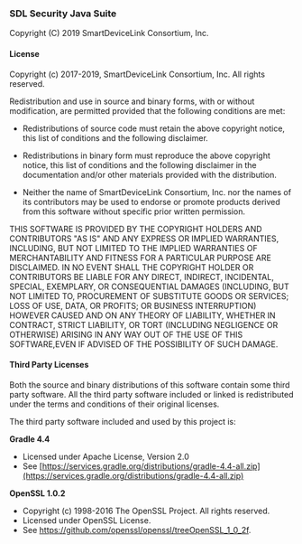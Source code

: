 ### SDL Security Java Suite
Copyright (C) 2019 SmartDeviceLink Consortium, Inc.

#### License
Copyright (c) 2017-2019, SmartDeviceLink Consortium, Inc.
All rights reserved.

Redistribution and use in source and binary forms, with or without
modification, are permitted provided that the following conditions are met:

* Redistributions of source code must retain the above copyright notice, this list of conditions and the following disclaimer.

* Redistributions in binary form must reproduce the above copyright notice, this list of conditions and the following disclaimer in the documentation and/or other materials provided with the distribution.

* Neither the name of SmartDeviceLink Consortium, Inc. nor the names of its contributors may be used to endorse or promote products derived from this software without specific prior written permission.

THIS SOFTWARE IS PROVIDED BY THE COPYRIGHT HOLDERS AND CONTRIBUTORS "AS IS" AND ANY EXPRESS OR IMPLIED WARRANTIES, INCLUDING, BUT NOT LIMITED TO THE IMPLIED WARRANTIES OF MERCHANTABILITY AND FITNESS FOR A PARTICULAR PURPOSE ARE DISCLAIMED. IN NO EVENT SHALL THE COPYRIGHT HOLDER OR CONTRIBUTORS BE LIABLE FOR ANY DIRECT, INDIRECT, INCIDENTAL, SPECIAL, EXEMPLARY, OR CONSEQUENTIAL DAMAGES (INCLUDING, BUT NOT LIMITED TO, PROCUREMENT OF SUBSTITUTE GOODS OR SERVICES; LOSS OF USE, DATA, OR PROFITS; OR BUSINESS INTERRUPTION) HOWEVER CAUSED AND ON ANY THEORY OF LIABILITY, WHETHER IN CONTRACT, STRICT LIABILITY, OR TORT (INCLUDING NEGLIGENCE OR OTHERWISE) ARISING IN ANY WAY OUT OF THE USE OF THIS SOFTWARE,EVEN IF ADVISED OF THE POSSIBILITY OF SUCH DAMAGE.

#### Third Party Licenses

Both the source and binary distributions of this software contain
some third party software. All the third party software included
or linked is redistributed under the terms and conditions of their 
original licenses.

The third party software included and used by this project is:

**Gradle 4.4** 

* Licensed under Apache License, Version 2.0
* See [https://services.gradle.org/distributions/gradle-4.4-all.zip](https://services.gradle.org/distributions/gradle-4.4-all.zip)

**OpenSSL 1.0.2**

* Copyright (c) 1998-2016 The OpenSSL Project.  All rights reserved.
* Licensed under OpenSSL License.
* See https://github.com/openssl/openssl/treeOpenSSL_1_0_2f.


